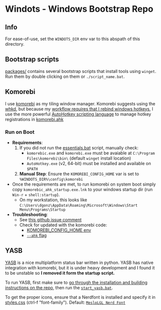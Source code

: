 # Windots - Windows Bootstrap Repo

## Info

For ease-of-use, set the `WINDOTS_DIR` env var to this abspath of this directory.

## Bootstrap scripts

[packages/](packages/) contains several bootstrap scripts that install tools using `winget`. Run them by double clicking on them or `./script_name.bat`.

## Komorebi

I use [komorebi](https://github.com/LGUG2Z/komorebi) as my tiling window manager. Komorebi suggests using the [whkd](https://github.com/LGUG2Z/whkd), but because my [workflow requires that I rebind windows hotkeys](https://github.com/LGUG2Z/whkd/issues/6), I use the more powerful [AutoHotkey scripting language](https://www.autohotkey.com) to manage hotkey registrations in [komorebi.ahk](config\komorebi\komorebi.ahk)

### Run on Boot

- **Requirements**:
    1. If you did not run the [essentials.bat](packages/essentials.bat) script, manually check:
        - `komorebic.exe` and `komorebi.exe` must be avaiable at `C:\Program Files\komorebi\bin\` (default `winget` install location)
        - `AutoHotkey.exe` (v2, 64-bit) must be installed and available on `$PATH`
    2. **Manual Step**: Ensure the `KOMOREBI_CONFIG_HOME` var is set to `%WINDOTS_DIR%\config\komorebi`
- Once the requirements are met, to run komorebi on system boot simply copy `komorebic_ahk_startup.exe.lnk` to your windows startup dir (run `Win-r` + `shell:startup`).
    - On my workstation, this looks like `C:\Users\dgonz\AppData\Roaming\Microsoft\Windows\Start Menu\Programs\Startup`
- **Troubleshooting**:
    - See [this github issue comment](https://github.com/LGUG2Z/komorebi/issues/383#issuecomment-1670429774)
    - Check for updated with the komorebi code:
        - [KOMOREBI_CONFIG_HOME env](https://github.com/LGUG2Z/komorebi/blob/8afad7246fde6e00c1b1136a295e5078cfb93be1/komorebic/src/main.rs#L56C24-L56C44)
        - [`--ahk` flag](https://github.com/LGUG2Z/komorebi/blob/8afad7246fde6e00c1b1136a295e5078cfb93be1/komorebic/src/main.rs#L1708)

## YASB

[YASB](https://github.com/da-rth/yasb) is a nice multiplatform status bar written in python. YASB has native integration with komorebi, but it is under heavy development and I found it to be unstable so **I removed it form the startup script.**

To run YASB, first make sure to [go through the installation and building instructions on the repo](https://github.com/da-rth/yasb), then run the [`start_yasb.bat`](start_yasb.bat).

To get the proper icons, ensure that a Nerdfont is installed and specify it in [styles.css](config/.yasb/styles.css) (ctrl-f "font-family"). Default: [`MesloLGL Nerd Font`](https://github.com/ryanoasis/nerd-fonts/releases/download/v3.1.1/Meslo.zip)
